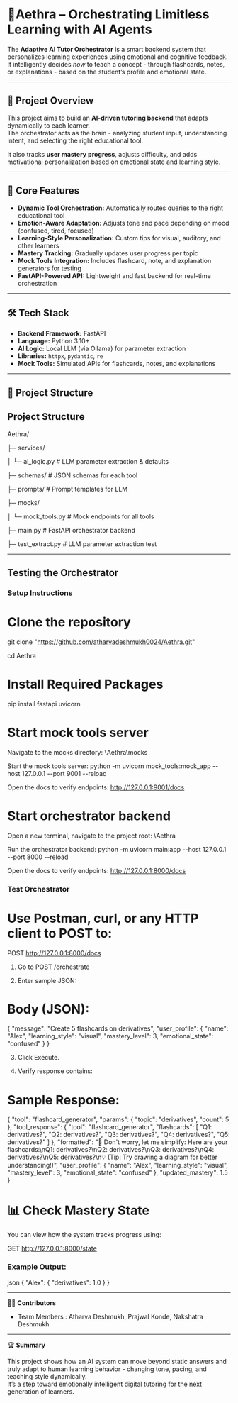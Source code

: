 # 🧠Aethra – Orchestrating Limitless Learning with AI Agents

The **Adaptive AI Tutor Orchestrator** is a smart backend system that personalizes learning experiences using emotional and cognitive feedback.  
It intelligently decides *how* to teach a concept - through flashcards, notes, or explanations - based on the student’s profile and emotional state.

---

## 🚀 Project Overview

This project aims to build an **AI-driven tutoring backend** that adapts dynamically to each learner.  
The orchestrator acts as the brain - analyzing student input, understanding intent, and selecting the right educational tool.

It also tracks **user mastery progress**, adjusts difficulty, and adds motivational personalization based on emotional state and learning style.  

---

## 🧩 Core Features

- **Dynamic Tool Orchestration:** Automatically routes queries to the right educational tool  
- **Emotion-Aware Adaptation:** Adjusts tone and pace depending on mood (confused, tired, focused)  
- **Learning-Style Personalization:** Custom tips for visual, auditory, and other learners  
- **Mastery Tracking:** Gradually updates user progress per topic  
- **Mock Tools Integration:** Includes flashcard, note, and explanation generators for testing  
- **FastAPI-Powered API:** Lightweight and fast backend for real-time orchestration  

---

## 🛠️ Tech Stack

- **Backend Framework:** FastAPI  
- **Language:** Python 3.10+  
- **AI Logic:** Local LLM (via Ollama) for parameter extraction  
- **Libraries:** `httpx`, `pydantic`, `re`  
- **Mock Tools:** Simulated APIs for flashcards, notes, and explanations  

---

## 📂 Project Structure



## Project Structure

Aethra/
   
   ├─ services/
   
   │ └─ ai_logic.py            # LLM parameter extraction & defaults

   ├─ schemas/                 # JSON schemas for each tool

   ├─ prompts/                 # Prompt templates for LLM

   ├─ mocks/

   │ └─ mock_tools.py          # Mock endpoints for all tools

   ├─ main.py                  # FastAPI orchestrator backend

   ├─ test_extract.py          # LLM parameter extraction test

---

## Testing the Orchestrator

### Setup Instructions

# Clone the repository
git clone "https://github.com/atharvadeshmukh0024/Aethra.git"

cd Aethra

# Install Required Packages
pip install fastapi uvicorn

# Start mock tools server
Navigate to the mocks directory: \Aethra\mocks

Start the mock tools server:
python -m uvicorn mock_tools:mock_app --host 127.0.0.1 --port 9001 --reload

Open the docs to verify endpoints:
http://127.0.0.1:9001/docs

# Start orchestrator backend
Open a new terminal, navigate to the project root: \Aethra

Run the orchestrator backend:
python -m uvicorn main:app --host 127.0.0.1 --port 8000 --reload

Open the docs to verify endpoints:
http://127.0.0.1:8000/docs

### Test Orchestrator

# Use Postman, curl, or any HTTP client to POST to:
POST http://127.0.0.1:8000/docs

1. Go to POST /orchestrate 

2. Enter sample JSON:

# Body (JSON):
{
  "message": "Create 5 flashcards on derivatives",
  "user_profile": {
    "name": "Alex",
    "learning_style": "visual",
    "mastery_level": 3,
    "emotional_state": "confused"
  }
}

3. Click Execute.

4. Verify response contains:
   
# Sample Response:
{
  "tool": "flashcard_generator",
  "params": {
    "topic": "derivatives",
    "count": 5
  },
  "tool_response": {
    "tool": "flashcard_generator",
    "flashcards": [
      "Q1: derivatives?",
      "Q2: derivatives?",
      "Q3: derivatives?",
      "Q4: derivatives?",
      "Q5: derivatives?"
    ]
  },
  "formatted": "🤔 Don't worry, let me simplify: Here are your flashcards:\nQ1: derivatives?\nQ2: derivatives?\nQ3: derivatives?\nQ4: derivatives?\nQ5: derivatives?\n💡 (Tip: Try drawing a diagram for better understanding!)",
  "user_profile": {
    "name": "Alex",
    "learning_style": "visual",
    "mastery_level": 3,
    "emotional_state": "confused"
  },
  "updated_mastery": 1.5
}


# 📊 Check Mastery State

You can view how the system tracks progress using:

GET http://127.0.0.1:8000/state


### Example Output:
json
{
  "Alex": {
    "derivatives": 1.0
  }
}


---


👨‍💻 **Contributors**

- Team Members : Atharva Deshmukh, Prajwal Konde, Nakshatra Deshmukh

---

🏆 **Summary**

This project shows how an AI system can move beyond static answers and truly adapt to human learning behavior - changing tone, pacing, and teaching style dynamically.  
It’s a step toward emotionally intelligent digital tutoring for the next generation of learners.
